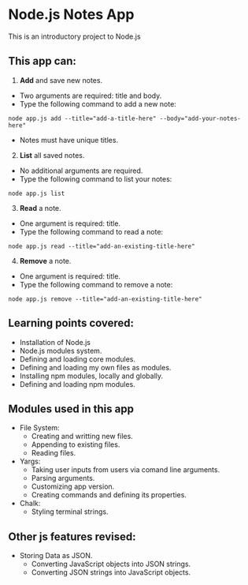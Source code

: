 # Node.js Notes App
This is an introductory project to Node.js

## This app can:
1. **Add** and save new notes. 
- Two arguments are required: title and body. 
- Type the following command to add a new note: 
```shell 
node app.js add --title="add-a-title-here" --body="add-your-notes-here"
```
- Notes must have unique titles.
2. **List** all saved notes.
- No additional arguments are required. 
- Type the following command to list your notes: 
```shell 
node app.js list
```
3. **Read** a note.
- One argument is required: title. 
- Type the following command to read a note: 
```shell 
node app.js read --title="add-an-existing-title-here"
```
4. **Remove** a note.
- One argument is required: title. 
- Type the following command to remove a note: 
```shell 
node app.js remove --title="add-an-existing-title-here"
```

## Learning points covered:
- Installation of Node.js
- Node.js modules system.
- Defining and loading core modules.
- Defining and loading my own files as modules.
- Installing npm modules, locally and globally.
- Defining and loading npm modules.

## Modules used in this app
- File System:
    - Creating and writting new files.
    - Appending to existing files.
    - Reading files.
- Yargs:
    - Taking user inputs from users via comand line arguments.
    - Parsing arguments.
    - Customizing app version.
    - Creating commands and defining its properties.
- Chalk:
    - Styling terminal strings.

## Other js features revised:
- Storing Data as JSON. 
    - Converting JavaScript objects into JSON strings.
    - Converting JSON strings into JavaScript objects.